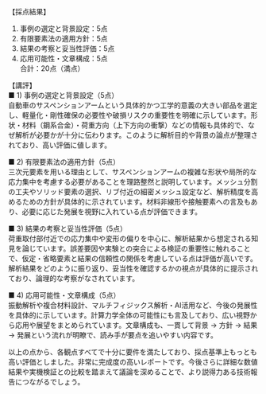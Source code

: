 【採点結果】  
1) 事例の選定と背景設定：5点  
2) 有限要素法の適用方針：5点  
3) 結果の考察と妥当性評価：5点  
4) 応用可能性・文章構成：5点  
合計：20点（満点）

【講評】  
■ 1) 事例の選定と背景設定（5点）  
自動車のサスペンションアームという具体的かつ工学的意義の大きい部品を選定し、軽量化・剛性確保の必要性や破損リスクの重要性を明確に示しています。形状・材料（鋼系合金）・荷重方向（上下方向の衝撃）などの情報も具体的で、なぜ解析が必要かが十分に伝わります。このように解析目的や背景の論点が整理されており、高い評価に値します。

■ 2) 有限要素法の適用方針（5点）  
三次元要素を用いる理由として、サスペンションアームの複雑な形状や局所的な応力集中を考慮する必要があることを理路整然と説明しています。メッシュ分割の工夫やソリッド要素の選択、リブ付近の細密メッシュ設定など、解析精度を高めるための方針が具体的に示されています。材料非線形や接触要素への言及もあり、必要に応じた発展を視野に入れている点が評価できます。

■ 3) 結果の考察と妥当性評価（5点）  
荷重取付部付近での応力集中や変形の偏りを中心に、解析結果から想定される知見を論じています。誤差要因や実験との突合による検証の重要性に触れることで、仮定・省略要素と結果の信頼性の関係を考慮している点は評価が高いです。解析結果をどのように振り返り、妥当性を確認するかの視点が具体的に提示されており、論理的な考察がなされています。

■ 4) 応用可能性・文章構成（5点）  
振動解析や複合材料設計、マルチフィジックス解析・AI活用など、今後の発展性を具体的に示しています。計算力学全体の可能性にも言及しており、広い視野から応用や展望をまとめられています。文章構成も、一貫して背景 → 方針 → 結果 → 発展という流れが明瞭で、読み手が要点を追いやすい内容です。

以上の点から、各観点すべてで十分に要件を満たしており、採点基準上もっとも高い評価としました。非常に完成度の高いレポートです。今後さらに詳細な数値結果や実機検証との比較を踏まえて議論を深めることで、より説得力ある技術報告につながるでしょう。